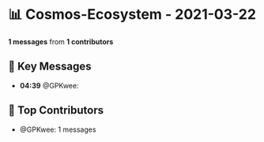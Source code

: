 # 📊 Cosmos-Ecosystem - 2021-03-22
**1 messages** from **1 contributors**

## 💬 Key Messages
- **04:39** @GPKwee: 

## 👥 Top Contributors
- @GPKwee: 1 messages
